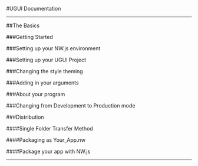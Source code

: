 #UGUI Documentation

* * *

##The Basics

###Getting Started

###Setting up your NW.js environment

###Setting up your UGUI Project

###Changing the style theming

###Adding in your arguments

###About your program

###Changing from Development to Production mode

###Distribution

####Single Folder Transfer Method

####Packaging as Your_App.nw

####Package your app with NW.js

* * *



